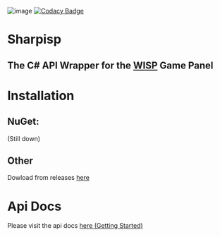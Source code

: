 ![image](https://cdn.discordapp.com/attachments/515033167850373122/610725914271285250/pterodactyl_logo_transparent.png)
[![Codacy Badge](https://app.codacy.com/project/badge/Grade/d8785570414d40bbab5dc4670a04d930)](https://www.codacy.com/gh/krenny/Sharpisp/dashboard?utm_source=github.com&amp;utm_medium=referral&amp;utm_content=krenny/Sharpisp&amp;utm_campaign=Badge_Grade)
# Sharpisp
## The C# API Wrapper for the [WISP](https://wisp.gg) Game Panel

# Installation
## NuGet:
(Still down)
## Other
Dowload from releases [here](https://github.com/KadePcGames/Sharpdactyl/releases/latest)

# Api Docs
Please visit the api docs [here (Getting Started)](https://github.com/KadePcGames/Sharpdactyl/blob/master/API%20Docs/Getting%20started.md)
